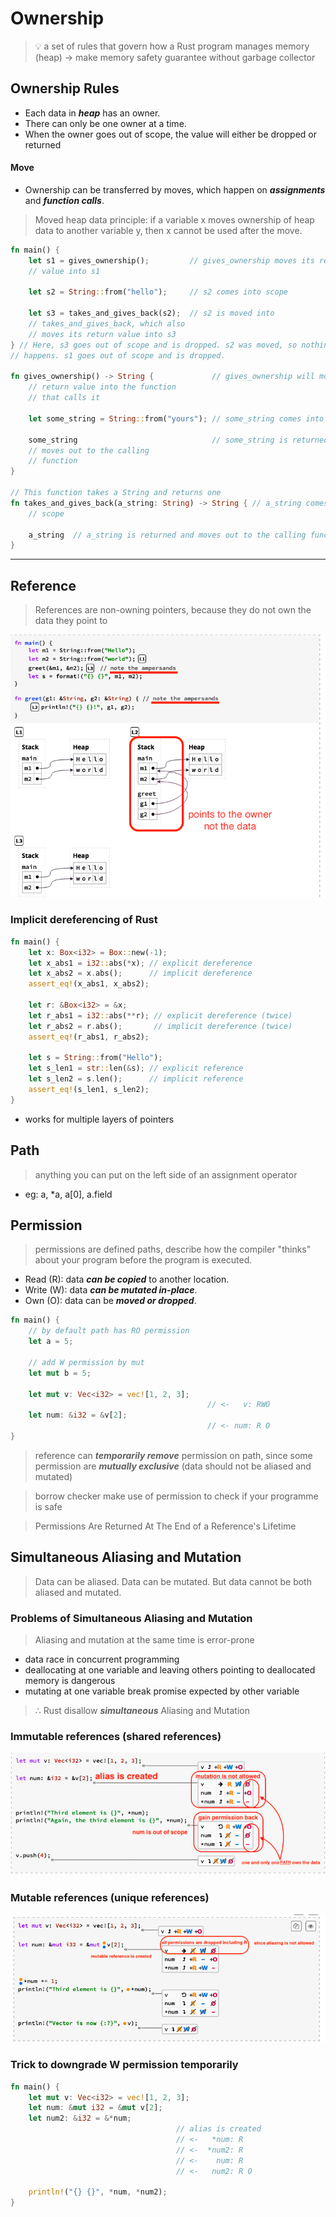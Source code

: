 # Ownership

> 💡 a set of rules that govern how a Rust program manages memory (heap) -> make memory safety guarantee without garbage
> collector

## Ownership Rules

- Each data in ***heap*** has an owner.
- There can only be one owner at a time.
- When the owner goes out of scope, the value will either be dropped or returned

#### Move

- Ownership can be transferred by moves, which happen on **_assignments_** and **_function calls_**.

> Moved heap data principle: if a variable x moves ownership of heap data to another variable y, then x cannot be used
> after the move.

```rust
fn main() {
    let s1 = gives_ownership();         // gives_ownership moves its return
    // value into s1

    let s2 = String::from("hello");     // s2 comes into scope

    let s3 = takes_and_gives_back(s2);  // s2 is moved into
    // takes_and_gives_back, which also
    // moves its return value into s3
} // Here, s3 goes out of scope and is dropped. s2 was moved, so nothing
// happens. s1 goes out of scope and is dropped.

fn gives_ownership() -> String {             // gives_ownership will move its
    // return value into the function
    // that calls it

    let some_string = String::from("yours"); // some_string comes into scope

    some_string                              // some_string is returned and
    // moves out to the calling
    // function
}

// This function takes a String and returns one
fn takes_and_gives_back(a_string: String) -> String { // a_string comes into
    // scope

    a_string  // a_string is returned and moves out to the calling function
}
```

---

## Reference

> References are non-owning pointers, because they do not own the data they point to

![Reference](reference.png)

### Implicit dereferencing of Rust

```rust
fn main() {
    let x: Box<i32> = Box::new(-1);
    let x_abs1 = i32::abs(*x); // explicit dereference
    let x_abs2 = x.abs();      // implicit dereference
    assert_eq!(x_abs1, x_abs2);

    let r: &Box<i32> = &x;
    let r_abs1 = i32::abs(**r); // explicit dereference (twice)
    let r_abs2 = r.abs();       // implicit dereference (twice)
    assert_eq!(r_abs1, r_abs2);

    let s = String::from("Hello");
    let s_len1 = str::len(&s); // explicit reference
    let s_len2 = s.len();      // implicit reference
    assert_eq!(s_len1, s_len2);
}
```

- works for multiple layers of pointers

## Path

> anything you can put on the left side of an assignment operator

- eg: a, *a, a[0], a.field

## Permission

> permissions are defined paths, describe how the compiler "thinks" about your program before the program is executed.

- Read (R): data **_can be copied_** to another location.
- Write (W): data **_can be mutated in-place_**.
- Own (O): data can be **_moved or dropped_**.

```rust
fn main() {
    // by default path has RO permission
    let a = 5;

    // add W permission by mut
    let mut b = 5;

    let mut v: Vec<i32> = vec![1, 2, 3];
                                            // <-   v: RWO
    let num: &i32 = &v[2];
                                            // <- num: R O 
}
```

> reference can **_temporarily remove_** permission on path, since some permission are **_mutually exclusive_** (data
> should not be aliased and mutated)

> borrow checker make use of permission to check if your programme is safe

> Permissions Are Returned At The End of a Reference's Lifetime

[//]: # (todo: F permission)

## Simultaneous Aliasing and Mutation

> Data can be aliased. Data can be mutated. But data cannot be both aliased and mutated.

### Problems of Simultaneous Aliasing and Mutation

> Aliasing and mutation at the same time is error-prone

- data race in concurrent programming
- deallocating at one variable and leaving others pointing to deallocated memory is dangerous
- mutating at one variable break promise expected by other variable

> ∴ Rust disallow **_simultaneous_** Aliasing and Mutation

### Immutable references (shared references)

![immutable-references](immutable-references.png)

### Mutable references (unique references)

![mutable-references](mutable-references.png)

### Trick to downgrade W permission temporarily

```rust
fn main() {
    let mut v: Vec<i32> = vec![1, 2, 3];
    let num: &mut i32 = &mut v[2];
    let num2: &i32 = &*num;
                                     // alias is created
                                     // <-   *num: R
                                     // <-  *num2: R
                                     // <-    num: R
                                     // <-   num2: R O
    
    println!("{} {}", *num, *num2);
}
```